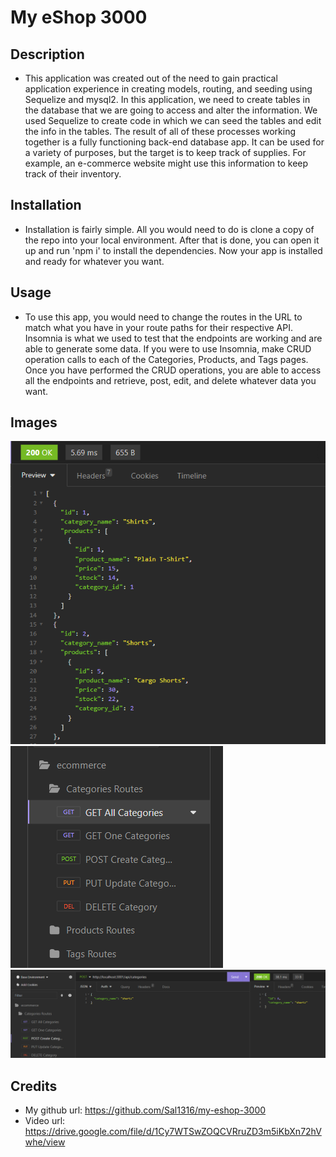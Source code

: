 # My eShop 3000

## Description

- This application was created out of the need to gain practical application experience in creating models, routing, and seeding using Sequelize and mysql2. In this application, we need to create tables in the database that we are going to access and alter the information. We used Sequelize to create code in which we can seed the tables and edit the info in the tables. The result of all of these processes working together is a fully functioning back-end database app. It can be used for a variety of purposes, but the target is to keep track of supplies. For example, an e-commerce website might use this information to keep track of their inventory.

## Installation

- Installation is fairly simple. All you would need to do is clone a copy of the repo into your local environment. After that is done, you can open it up and run 'npm i' to install the dependencies. Now your app is installed and ready for whatever you want.

## Usage

- To use this app, you would need to change the routes in the URL to match what you have in your route paths for their respective API. Insomnia is what we used to test that the endpoints are working and are able to generate some data. If you were to use Insomnia, make CRUD operation calls to each of the Categories, Products, and Tags pages. Once you have performed the CRUD operations, you are able to access all the endpoints and retrieve, post, edit, and delete whatever data you want.

## Images

![Alt text](Assets/images/getAll-categories.png)
![Alt text](Assets/images/Categories-crud.png)
![Alt text](Assets/images/Post.png)

## Credits

- My github url: https://github.com/Sal1316/my-eshop-3000
- Video url: https://drive.google.com/file/d/1Cy7WTSwZOQCVRruZD3m5iKbXn72hVwhe/view
